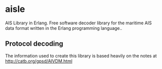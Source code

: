 # aisle
AIS Library in Erlang. Free software decoder library for the maritime AIS data format written in the Erlang programming language..

## Protocol decoding
The information used to create this library is based heavily on the notes at http://catb.org/gpsd/AIVDM.html

